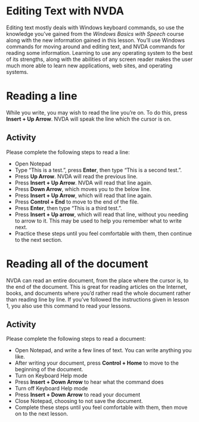 Editing Text with NVDA
======================

Editing text mostly deals with Windows keyboard commands, so use the
knowledge you’ve gained from the *Windows Basics with Speech* course
along with the new information gained in this lesson. You’ll use
Windows commands for moving around and editing text, and NVDA commands
for reading some information. Learning to use any operating system to
the best of its strengths, along with the abilities of any screen
reader makes the user much more able to learn new applications, web
sites, and operating systems.

Reading a line
==============

While you write, you may wish to read the line you’re on. To do this,
press **Insert + Up Arrow**. NVDA will speak the line which the cursor
is on.

Activity
--------

Please complete the following steps to read a line:

- Open Notepad
- Type “This is a test.”, press **Enter**, then type “This is a second
  test.”.
- Press **Up Arrow**. NVDA will read the previous line.
- Press **Insert + Up Arrow**. NVDA will read that line again.
- Press **Down Arrow**, which moves you to the below line.
- Press **Insert + Up Arrow**, which will read that line again.
- Press **Control + End** to move to the end of the file.
- Press **Enter**, then type “This is a third test.”.
- Press **Insert + Up arrow**, which will read that line, without you
  needing to arrow to it. This may be used to help you remember what
  to write next.
- Practice these steps until you feel comfortable with them, then
  continue to the next section.

Reading all of the document
===========================

NVDA can read an entire document, from the place where the cursor is,
to the end of the document. This is great for reading articles on the
Internet, books, and documents where you’d rather read the whole
document rather than reading line by line. If you’ve followed the
instructions given in lesson 1, you also use this command to read your
lessons.

Activity
--------

Please complete the following steps to read a document:

- Open Notepad, and write a few lines of text. You can write anything
  you like.
- After writing your document, press **Control + Home** to move to the
  beginning of the document.
- Turn on Keyboard Help mode
- Press **Insert + Down Arrow** to hear what the command does
- Turn off Keyboard Help mode
- Press **Insert + Down Arrow** to read your document
- Close Notepad, choosing to not save the document.
- Complete these steps until you feel comfortable with them, then move
  on to the next lesson.

